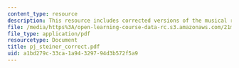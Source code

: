 ```yaml
---
content_type: resource
description: This resource includes corrected versions of the musical rhythms.
file: /media/https%3A/open-learning-course-data-rc.s3.amazonaws.com/21m-302-harmony-and-counterpoint-ii-spring-2005/a1bd279c33ca1a94329794d3b572f5a9_pj_steiner_correct.pdf
file_type: application/pdf
resourcetype: Document
title: pj_steiner_correct.pdf
uid: a1bd279c-33ca-1a94-3297-94d3b572f5a9
---
```


